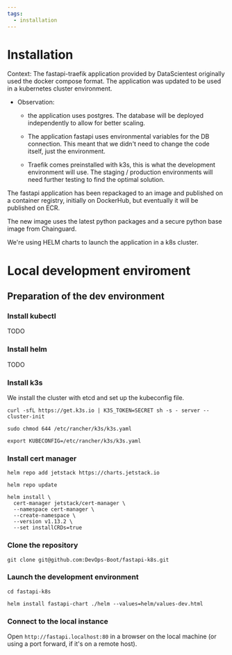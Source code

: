 ```yaml
---
tags:
  - installation
---
```


# Installation

Context: The fastapi-traefik application provided by DataScientest
originally used the docker compose format. The application was updated
to be used in a kubernetes cluster environment.

* Observation:

  * the application uses postgres. The database will be deployed independently to allow for better scaling.

  * The application fastapi uses environmental variables for the DB connection. This meant that we didn't need to change the code itself, just the environment.

  * Traefik comes preinstalled with k3s, this is what the development environment will use. The staging / production environments will need further testing to find the optimal solution.

The fastapi application has been repackaged to an image and published on a container registry, initially on DockerHub, but eventually it will be published on ECR.

The new image uses the latest python packages and a secure
python base image from Chainguard.

We're using HELM charts to launch the application in a k8s cluster. 



# Local development enviroment

## Preparation of the dev environment

### Install kubectl

TODO

### Install helm

TODO

### Install k3s

We install the cluster with etcd and set up the kubeconfig file.

```console
curl -sfL https://get.k3s.io | K3S_TOKEN=SECRET sh -s - server --cluster-init

sudo chmod 644 /etc/rancher/k3s/k3s.yaml

export KUBECONFIG=/etc/rancher/k3s/k3s.yaml
```

### Install cert manager

```console
helm repo add jetstack https://charts.jetstack.io

helm repo update
```

```console
helm install \
  cert-manager jetstack/cert-manager \
  --namespace cert-manager \
  --create-namespace \
  --version v1.13.2 \
  --set installCRDs=true
```

### Clone the repository

```console
git clone git@github.com:DevOps-Boot/fastapi-k8s.git
```

### Launch the development environment

```console
cd fastapi-k8s

helm install fastapi-chart ./helm --values=helm/values-dev.html
```

### Connect to the local instance

Open `http://fastapi.localhost:80` in a browser on the local machine (or using a port forward, if it's on a remote host).
